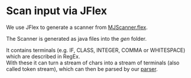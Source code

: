 # Scan input via JFlex
We use JFlex to generate a scanner from [MJScanner.flex](/minijava/MJScanner.flex).

The Scanner is generated as java files into the *gen* folder.

It contains terminals (e.g. IF, CLASS, INTEGER, COMMA or WHITESPACE) which are described in RegEx. <br/>
With these it can turn a stream of chars into a stream of terminals (also called token stream), which can then be parsed by our [parser](/docs/Parsing.md).
